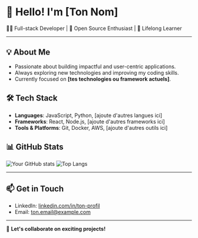 # 👋 Hello! I'm [Ton Nom]

👨‍💻 Full-stack Developer | 🚀 Open Source Enthusiast | 🌱 Lifelong Learner

---

## 💡 About Me

- Passionate about building impactful and user-centric applications.
- Always exploring new technologies and improving my coding skills.
- Currently focused on **[tes technologies ou framework actuels]**.

## 🛠️ Tech Stack

- **Languages**: JavaScript, Python, [ajoute d'autres langues ici]
- **Frameworks**: React, Node.js, [ajoute d'autres frameworks ici]
- **Tools & Platforms**: Git, Docker, AWS, [ajoute d'autres outils ici]

## 📊 GitHub Stats

![Your GitHub stats](https://github-readme-stats.vercel.app/api?username=Patpat200&show_icons=true&theme=radical)
![Top Langs](https://github-readme-stats.vercel.app/api/top-langs/?username=Patpat200&layout=compact&theme=radical)

---

## 📫 Get in Touch

- LinkedIn: [linkedin.com/in/ton-profil](https://linkedin.com/in/ton-profil)
- Email: [ton.email@example.com](mailto:ton.email@example.com)

---

💬 **Let's collaborate on exciting projects!**
